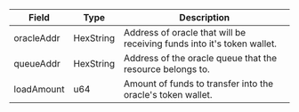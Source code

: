 | Field      | Type      | Description                                                            |
| ---------- | --------- | ---------------------------------------------------------------------- |
| oracleAddr | HexString | Address of oracle that will be receiving funds into it's token wallet. |
| queueAddr  | HexString | Address of the oracle queue that the resource belongs to.              |
| loadAmount | u64       | Amount of funds to transfer into the oracle's token wallet.            |
